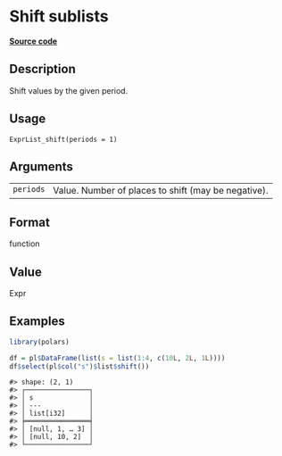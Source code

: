 
# Shift sublists

[**Source code**](https://github.com/pola-rs/r-polars/tree/main/R/expr__list.R#L303)

## Description

Shift values by the given period.

## Usage

<pre><code class='language-R'>ExprList_shift(periods = 1)
</code></pre>

## Arguments

<table>
<tr>
<td style="white-space: nowrap; font-family: monospace; vertical-align: top">
<code id="ExprList_shift_:_periods">periods</code>
</td>
<td>
Value. Number of places to shift (may be negative).
</td>
</tr>
</table>

## Format

function

## Value

Expr

## Examples

``` r
library(polars)

df = pl$DataFrame(list(s = list(1:4, c(10L, 2L, 1L))))
df$select(pl$col("s")$list$shift())
```

    #> shape: (2, 1)
    #> ┌────────────────┐
    #> │ s              │
    #> │ ---            │
    #> │ list[i32]      │
    #> ╞════════════════╡
    #> │ [null, 1, … 3] │
    #> │ [null, 10, 2]  │
    #> └────────────────┘
